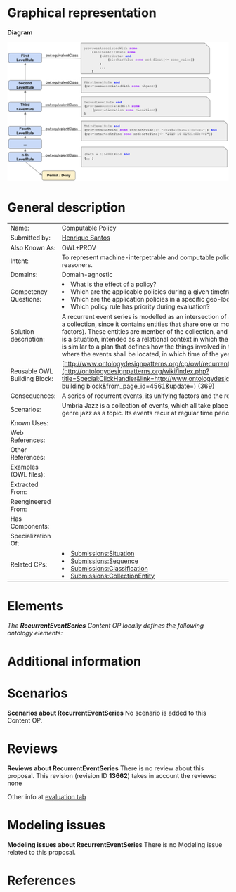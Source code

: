 #  Graphical representation


__Diagram__

![OWL+PROV Design Pattern diagram](./owl+prov.png "OWL+PROV Design Pattern diagram")

#  General description

|  |  |
| --- | --- |
|  Name: |  Computable Policy |
|  Submitted by: | [Henrique Santos](../User/HenriqueSantos.md "User:HenriqueSantos") |
|  Also Known As: | OWL+PROV |
|  Intent: |  To represent machine-interpetrable and computable policies, supporting automated policy decisions using OWL reasoners. |
|  Domains: | Domain-agnostic |
|  Competency Questions: | <li> What is the effect of a policy?</li><li> Which are the applicable policies during a given timeframe/instant?</li><li> Which are the application policies in a specific geo-location?</li><li> Which policy rule has priority during evaluation?</li> |
|  Solution description: |  A recurrent event series is modelled as an intersection of a collection and a situation. Indeed, a recurrent event is seen as a collection, since it contains entities that share one or more common properties and are unified conceptually (unifying factors). These entities are member of the collection, and are all consecutive events. At the same time, a recurrent event is a situation, intended as a relational context in which the contextualised things are based on a frame: a recurrent event is similar to a plan that defines how the things involved in that plan (i.e. the specific events) shall be carried out, e.g. where the events shall be located, in which time of the year, etc. |
|  Reusable OWL Building Block: | [http://www.ontologydesignpatterns.org/cp/owl/recurrenteventseries.owl](http://ontologydesignpatterns.org/wiki/index.php?title=Special:ClickHandler&link=http://www.ontologydesignpatterns.org/cp/owl/recurrenteventseries.owl&message=OWL building block&from_page_id=4561&update=) (369) |
|  Consequences: |  A series of recurrent events, its unifying factors and the recurrent time period can be modelled. |
|  Scenarios: |  Umbria Jazz is a collection of events, which all take place in July and in the Italian region of Umbria, and has the musical genre jazz as a topic. Its events recur at regular time periods, i.e. annually. |
|  Known Uses: |  |
|  Web References: |  |
|  Other References: |  |
|  Examples (OWL files): |  |
|  Extracted From: |  |
|  Reengineered From: |  |
|  Has Components: |  |
|  Specialization Of: |  |
|  Related CPs: | <li><a href="../Situation/Situation.md" title="Submissions:Situation">Submissions:Situation</a></li><li><a href="../Sequence/Sequence.md" title="Submissions:Sequence">Submissions:Sequence</a></li><li><a href="../Classification/Classification.md" title="Submissions:Classification">Submissions:Classification</a></li><li><a href="../CollectionEntity/CollectionEntity.md" title="Submissions:CollectionEntity">Submissions:CollectionEntity</a></li> |


  




#  Elements


_The __RecurrentEventSeries__ Content OP locally defines the following ontology elements:_



#  Additional information


#  Scenarios



__Scenarios about RecurrentEventSeries__
No scenario is added to this Content OP.




#  Reviews



__Reviews about RecurrentEventSeries__
There is no review about this proposal.
This revision (revision ID __13662__) takes in account the reviews: none


Other info at [evaluation tab](http://ontologydesignpatterns.org/wiki/index.php?title=Submissions:RecurrentEventSeries&action=evaluation "http://ontologydesignpatterns.org/wiki/index.php?title=Submissions:RecurrentEventSeries&action=evaluation")




  




#  Modeling issues



__Modeling issues about RecurrentEventSeries__
There is no Modeling issue related to this proposal.




  




#  References